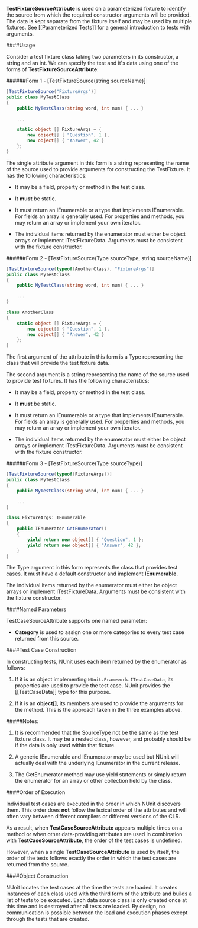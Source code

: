 **TestFixtureSourceAttribute** is used on a parameterized fixture to
identify the source from which the required constructor arguments will be provided.
The data is kept separate from the fixture itself and may be used by multiple
fixtures. See [[Parameterized Tests]] for a general introduction to
tests with arguments.

####Usage

Consider a test fixture class taking two parameters in its constructor, a string and an int. We can specify the test and it's data using one of the forms of **TestFixtureSourceAttribute**:

######Form 1 - [TestFixtureSource(string sourceName)]

```C#
[TestFixtureSource("FixtureArgs")]
public class MyTestClass
{
    public MyTestClass(string word, int num) { ... }

    ...

    static object [] FixtureArgs = {
        new object[] { "Question", 1 },
        new object[] { "Answer", 42 }
    };
}
```

The single attribute argument in this form is a string representing the name of the source used
to provide arguments for constructing the TestFixture. It has the following characteristics:

 * It may be a field, property or method in the test class.

 * It __must__ be static.

 * It must return an IEnumerable or a type that implements IEnumerable. For fields an array is generally used. For properties and methods, you may return an array or implement your own iterator.

 * The individual items returned by the enumerator must either be object arrays or implement ITestFixtureData.
   Arguments must be consistent with the fixture constructor.

######Form 2 - [TestFixtureSource(Type sourceType, string sourceName)]

```C#
[TestFixtureSource(typeof(AnotherClass), "FixtureArgs")]
public class MyTestClass
{
    public MyTestClass(string word, int num) { ... }

    ...
}

class AnotherClass
{
    static object [] FixtureArgs = {
        new object[] { "Question", 1 },
        new object[] { "Answer", 42 }
    };
}
```

The first argument of the attribute in this form is a Type representing the class that will provide
the test fixture data.

The second argument is a string representing the name of the source used
to provide test fixtures. It has the following characteristics:

 * It may be a field, property or method in the test class.

 * It __must__ be static.

 * It must return an IEnumerable or a type that implements IEnumerable. For fields an array is generally used. For properties and methods, you may return an array or implement your own iterator.

 * The individual items returned by the enumerator must either be object arrays or implement ITestFixtureData.
   Arguments must be consistent with the fixture constructor.

######Form 3 - [TestFixtureSource(Type sourceType)]

```C#
[TestFixtureSource(typeof(FixtureArgs))]
public class MyTestClass
{
    public MyTestClass(string word, int num) { ... }

    ...
}

class FixtureArgs: IEnumerable
{
    public IEnumerator GetEnumerator()
    {
        yield return new object[] { "Question", 1 };
        yield return new object[] { "Answer", 42 };
    }
}
```

The Type argument in this form represents the class that provides test cases.
It must have a default constructor and implement <b>IEnumerable</b>. 

The individual items returned by the enumerator must either be object arrays or implement ITestFixtureData.
Arguments must be consistent with the fixture constructor.

####Named Parameters

TestCaseSourceAttribute supports one named parameter:

 * **Category** is used to assign one or more categories to every test case returned from this source.

####Test Case Construction

In constructing tests, NUnit uses each item returned by
the enumerator as follows:

1. If it is an object implementing `NUnit.Framework.ITestCaseData`, 
   its properties are used to provide the test case. NUnit provides
   the [[TestCaseData]] type for this purpose.

3. If it is an <b>object[]</b>, its members are used to provide
   the arguments for the method. This is the approach taken in
   the three examples above.

#####Notes:

1. It is recommended that the SourceType not be the same as the test fixture class. It may be a nested class, however, and probably should be if the data is only used within that fixture.

2. A generic IEnumerable and IEnumerator may be used but NUnit will actually deal with the underlying IEnumerator in the current release.

3. The GetEnumerator method may use yield statements or simply return the enumerator for an array or other collection held by the class.

####Order of Execution

Individual test cases are 
executed in the order in which NUnit discovers them. This order does <b>not</b>
follow the lexical order of the attributes and will often vary between different
compilers or different versions of the CLR.
   
As a result, when <b>TestCaseSourceAttribute</b> appears multiple times on a 
method or when other data-providing attributes are used in combination with 
<b>TestCaseSourceAttribute</b>, the order of the test cases is undefined.

However, when a single <b>TestCaseSourceAttribute</b> is used by itself, 
the order of the tests follows exactly the order in which the test cases 
are returned from the source.
   
####Object Construction

NUnit locates the test cases at the time the tests are loaded. It creates
instances of each class used with the third form of the attribute and builds a list of 
tests to be executed. Each data source class is only created once at this
time and is destroyed after all tests are loaded. By design, no communication is
possible between the load and execution phases except through the tests that
are created.

